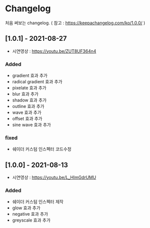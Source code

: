 # Changelog
처음 써보는 changelog. ( 참고 : https://keepachangelog.com/ko/1.0.0/ )


## [1.0.1] - 2021-08-27
- 시연영상 : https://youtu.be/ZUT8UF364n4
### Added 
- gradient 효과 추가
- radical gradient 효과 추가
- pixelate 효과 추가
- blur 효과 추가
- shadow 효과 추가
- outline 효과 추가
- wave 효과 추가
- offset 효과 추가
- sine wave 효과 추가

### fixed
- 쉐이더 커스텀 인스펙터 코드수정

## [1.0.0] - 2021-08-13

- 시연영상 : https://youtu.be/L_HImGdrUMU

### Added 

- 쉐이더 커스텀 인스펙터 제작
- glow 효과 추가
- negative 효과 추가
- greyscale 효과 추가

